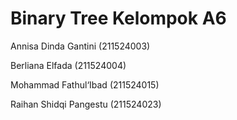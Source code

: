# Binary Tree Kelompok A6

Annisa Dinda Gantini (211524003)

Berliana Elfada (211524004)

Mohammad Fathul‘Ibad (211524015)

Raihan Shidqi Pangestu (211524023)
